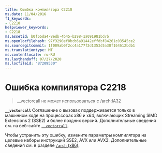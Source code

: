 ```yaml
---
title: Ошибка компилятора C2218
ms.date: 11/04/2016
f1_keywords:
- C2218
helpviewer_keywords:
- C2218
ms.assetid: b0f55da4-8edb-4b45-b298-1a091981bd7b
ms.openlocfilehash: 97f3290ef8bcb6a91442effdbf84261c03545ce2
ms.sourcegitcommit: 1f009ab0f2cc4a177f2d1353d5a38f164612bdb1
ms.translationtype: MT
ms.contentlocale: ru-RU
ms.lasthandoff: 07/27/2020
ms.locfileid: "87209530"
---
```

# <a name="compiler-error-c2218"></a>Ошибка компилятора C2218

> __vectorcall не может использоваться с /arch:IA32

**`__vectorcall`** Соглашение о вызовах поддерживается только в машинном коде на процессорах x86 и x64, включающих Streaming SIMD Extensions 2 (SSE2) и более поздних версий. Дополнительные сведения см. на веб-сайте [`__vectorcall`](../../cpp/vectorcall.md).

Чтобы устранить эту ошибку, измените параметры компилятора на целевые наборы инструкций SSE2, AVX или AVX2. Дополнительные сведения см. в разделе [ `/arch` (x86)](../../build/reference/arch-x86.md).
